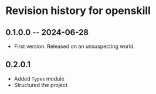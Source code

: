 # Revision history for openskill

## 0.1.0.0 -- 2024-06-28

- First version. Released on an unsuspecting world.

## 0.2.0.1

- Added `Types` module
- Structured the project
